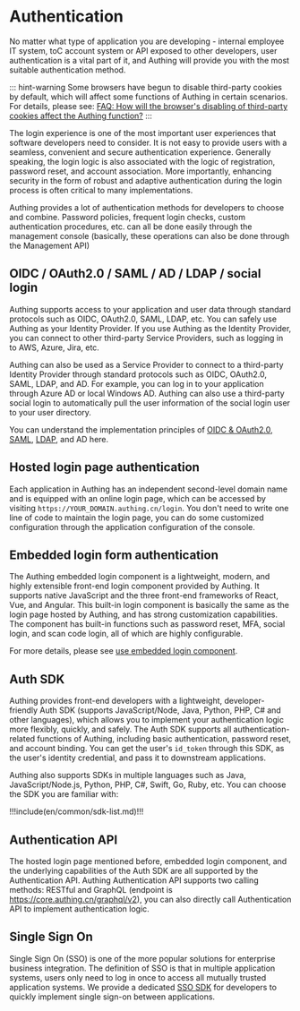 # Authentication

<LastUpdated/>

No matter what type of application you are developing - internal employee IT system, toC account system or API exposed to other developers, user authentication is a vital part of it, and Authing will provide you with the most suitable authentication method.

::: hint-warning
Some browsers have begun to disable third-party cookies by default, which will affect some functions of Authing in certain scenarios. For details, please see: [FAQ: How will the browser's disabling of third-party cookies affect the Authing function?](/guides/faqs/block-third-party-cookie-impact.md)
:::

The login experience is one of the most important user experiences that software developers need to consider. It is not easy to provide users with a seamless, convenient and secure authentication experience. Generally speaking, the login logic is also associated with the logic of registration, password reset, and account association. More importantly, enhancing security in the form of robust and adaptive authentication during the login process is often critical to many implementations.

Authing provides a lot of authentication methods for developers to choose and combine. Password policies, frequent login checks, custom authentication procedures, etc. can all be done easily through the management console (basically, these operations can also be done through the Management API)

## OIDC / OAuth2.0 / SAML / AD / LDAP / social login

Authing supports access to your application and user data through standard protocols such as OIDC, OAuth2.0, SAML, LDAP, etc. You can safely use Authing as your Identity Provider. If you use Authing as the Identity Provider, you can connect to other third-party Service Providers, such as logging in to AWS, Azure, Jira, etc.

Authing can also be used as a Service Provider to connect to a third-party Identity Provider through standard protocols such as OIDC, OAuth2.0, SAML, LDAP, and AD. For example, you can log in to your application through Azure AD or local Windows AD. Authing can also use a third-party social login to automatically pull the user information of the social login user to your user directory.

You can understand the implementation principles of [OIDC & OAuth2.0](/concepts/oidc/oidc-overview.md), [SAML](/concepts/saml/saml-overview.md), [LDAP](/concepts/ldap.md), and AD here.

## Hosted login page authentication

Each application in Authing has an independent second-level domain name and is equipped with an online login page, which can be accessed by visiting `https://YOUR_DOMAIN.authing.cn/login`. You don't need to write one line of code to maintain the login page, you can do some customized configuration through the application configuration of the console.

## Embedded login form authentication

The Authing embedded login component is a lightweight, modern, and highly extensible front-end login component provided by Authing. It supports native JavaScript and the three front-end frameworks of React, Vue, and Angular. This built-in login component is basically the same as the login page hosted by Authing, and has strong customization capabilities. The component has built-in functions such as password reset, MFA, social login, and scan code login, all of which are highly configurable.

For more details, please see [use embedded login component](/guides/basics/authenticate-first-user/use-embeded-login-component/).

## Auth SDK

Authing provides front-end developers with a lightweight, developer-friendly Auth SDK (supports JavaScript/Node, Java, Python, PHP, C# and other languages), which allows you to implement your authentication logic more flexibly, quickly, and safely. The Auth SDK supports all authentication-related functions of Authing, including basic authentication, password reset, and account binding. You can get the user's `id_token` through this SDK, as the user's identity credential, and pass it to downstream applications.

Authing also supports SDKs in multiple languages such as Java, JavaScript/Node.js, Python, PHP, C#, Swift, Go, Ruby, etc. You can choose the SDK you are familiar with:

!!!include(en/common/sdk-list.md)!!!

## Authentication API

The hosted login page mentioned before, embedded login component, and the underlying capabilities of the Auth SDK are all supported by the Authentication API. Authing Authentication API supports two calling methods: RESTful and GraphQL (endpoint is https://core.authing.cn/graphql/v2), you can also directly call Authentication API to implement authentication logic.

## Single Sign On

Single Sign On (SSO) is one of the more popular solutions for enterprise business integration. The definition of SSO is that in multiple application systems, users only need to log in once to access all mutually trusted application systems. We provide a dedicated [SSO SDK](/en/reference/sdk-for-sso.md) for developers to quickly implement single sign-on between applications.

